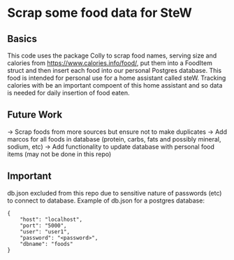 # Scrap some food data for SteW
## Basics
This code uses the package Colly to scrap food names, serving size and calories from https://www.calories.info/food/,
put them into a FoodItem struct and then insert each food into our personal Postgres database. This food is intended for personal
use for a home assistant called steW. Tracking calories with be an important compoent of this home assistant and so data
is needed for daily insertion of food eaten.

## Future Work
-> Scrap foods from more sources but ensure not to make duplicates
-> Add marcos for all foods in database (protein, carbs, fats and possibly mineral, sodium, etc)
-> Add functionality to update database with personal food items (may not be done in this repo)

## Important
db.json excluded from this repo due to sensitive nature of passwords (etc) to connect to database.
Example of db.json for a postgres database:
```
{
    "host": "localhost",
    "port": "5000",
    "user": "user1",
    "password": "<password>",
    "dbname": "foods"
}
```